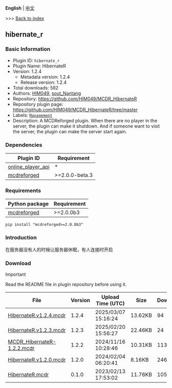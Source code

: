 **English** | [中文](readme-zh_cn.md)

\>\>\> [Back to index](/readme.md)

## hibernate_r

### Basic Information

- Plugin ID: `hibernate_r`
- Plugin Name: HibernateR
- Version: 1.2.4
  - Metadata version: 1.2.4
  - Release version: 1.2.4
- Total downloads: 582
- Authors: [HIM049](https://github.com/HIM049), [sout_Nantang](https://github.com/sout233)
- Repository: https://github.com/HIM049/MCDR_HibernateR
- Repository plugin page: https://github.com/HIM049/MCDR_HibernateR/tree/master
- Labels: [`Management`](/labels/management/readme.md)
- Description: A MCDReforged plugin. When there are no player in the server, the plugin can make it shutdown. And if someone want to visit the server, the plugin can make the server start again.

### Dependencies

| Plugin ID | Requirement |
| --- | --- |
| [online_player_api](/plugins/online_player_api/readme.md) | * |
| [mcdreforged](https://github.com/Fallen-Breath/MCDReforged) | \>=2.0.0-beta.3 |

### Requirements

| Python package | Requirement |
| --- | --- |
| [mcdreforged](https://pypi.org/project/mcdreforged) | \>=2.0.0b3 |

```
pip install "mcdreforged>=2.0.0b3"
```

### Introduction

在服务器没有人的时候让服务器休眠，有人连接时开启

### Download

> [!IMPORTANT]
> Read the README file in plugin repository before using it.

| File | Version | Upload Time (UTC) | Size | Downloads | Operations |
| --- | --- | --- | --- | --- | --- |
| [HibernateR.v1.2.4.mcdr](https://github.com/HIM049/MCDR_HibernateR/releases/tag/1.2.4) | 1.2.4 | 2025/03/07 15:16:24 | 13.62KB | 94 | [Download](https://github.com/HIM049/MCDR_HibernateR/releases/download/1.2.4/HibernateR.v1.2.4.mcdr) |
| [HibernateR.v1.2.3.mcdr](https://github.com/HIM049/MCDR_HibernateR/releases/tag/1.2.3) | 1.2.3 | 2025/02/20 15:56:27 | 22.46KB | 24 | [Download](https://github.com/HIM049/MCDR_HibernateR/releases/download/1.2.3/HibernateR.v1.2.3.mcdr) |
| [MCDR_HibernateR-1.2.2.mcdr](https://github.com/HIM049/MCDR_HibernateR/releases/tag/1.2.2) | 1.2.2 | 2024/11/16 10:28:46 | 10.31KB | 113 | [Download](https://github.com/HIM049/MCDR_HibernateR/releases/download/1.2.2/MCDR_HibernateR-1.2.2.mcdr) |
| [HibernateR.v1.2.0.mcdr](https://github.com/HIM049/MCDR_HibernateR/releases/tag/1.2.0) | 1.2.0 | 2024/02/04 06:20:41 | 8.16KB | 246 | [Download](https://github.com/HIM049/MCDR_HibernateR/releases/download/1.2.0/HibernateR.v1.2.0.mcdr) |
| [HibernateR.mcdr](https://github.com/HIM049/MCDR_HibernateR/releases/tag/0.1.0) | 0.1.0 | 2023/02/13 17:53:02 | 11.76KB | 105 | [Download](https://github.com/HIM049/MCDR_HibernateR/releases/download/0.1.0/HibernateR.mcdr) |


